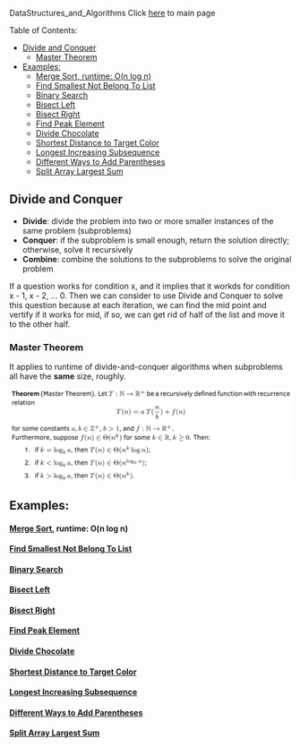 DataStructures_and_Algorithms
Click [here](../README.md) to main page

Table of Contents:
- [Divide and Conquer](#divide-and-conquer)
  - [Master Theorem](#master-theorem)
- [Examples:](#examples)
    - [Merge Sort, runtime: O(n log n)](#merge-sort-runtime-on-log-n)
    - [Find Smallest Not Belong To List](#find-smallest-not-belong-to-list)
    - [Binary Search](#binary-search)
    - [Bisect Left](#bisect-left)
    - [Bisect Right](#bisect-right)
    - [Find Peak Element](#find-peak-element)
    - [Divide Chocolate](#divide-chocolate)
    - [Shortest Distance to Target Color](#shortest-distance-to-target-color)
    - [Longest Increasing Subsequence](#longest-increasing-subsequence)
    - [Different Ways to Add Parentheses](#different-ways-to-add-parentheses)
    - [Split Array Largest Sum](#split-array-largest-sum)

## Divide and Conquer
- **Divide**: divide the problem into two or more smaller instances of the same problem (subproblems)
- **Conquer**: if the subproblem is small enough, return the solution directly; otherwise, solve it recursively
- **Combine**: combine the solutions to the subproblems to solve the original problem

If a question works for condition x, and it implies that it workds for condition x - 1, x - 2, ... 0. Then we can consider to use Divide and Conquer to solve this question because at each iteration, we can find the mid point and vertify if it works for mid, if so, we can get rid of half of the list and move it to the other half.

### Master Theorem
It applies to runtime of divide-and-conquer algorithms when subproblems all have the **same** size, roughly.

![Master Theorem](../images/master_theorem.jpg)

## Examples:
#### [Merge Sort](./merge_sort/description.md), runtime: O(n log n)
#### [Find Smallest Not Belong To List](./find_smallest_not_belong/description.md)
#### [Binary Search](binary_search/description.md)
#### [Bisect Left](bisect_left/description.md)
#### [Bisect Right](bisect_right/description.md)
#### [Find Peak Element](find_peak_element/description.md)
#### [Divide Chocolate](divide_chocolate/description.md)
#### [Shortest Distance to Target Color](shortest_distance_to_target_color/description.md)
#### [Longest Increasing Subsequence](longest_increasing_subsequence/description.md)
#### [Different Ways to Add Parentheses](different_ways_to_add_parentheses/description.md)
#### [Split Array Largest Sum](split_array_largest_sum/description.md)
